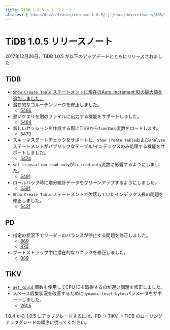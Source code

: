 ```yaml
---
title: TiDB 1.0.5 リリースノート
aliases: ['/docs/dev/releases/release-1.0.5/','/docs/dev/releases/105/']
---
```


# TiDB 1.0.5 リリースノート

2017年12月26日、TiDB 1.0.5 が以下のアップデートとともにリリースされました：

## TiDB

- [`Show Create Table` ステートメントに現在のAuto_Increment IDの最大値を追加しました。](https://github.com/pingcap/tidb/pull/5489)
- 潜在的なゴルーチンリークを修正しました。
    - [5486](https://github.com/pingcap/tidb/pull/5486)
- 遅いクエリを別のファイルに出力する機能をサポートしました。
    - [5484](https://github.com/pingcap/tidb/pull/5484)
- 新しいセッションを作成する際にTiKVから`TimeZone`変数をロードします。
    - [5479](https://github.com/pingcap/tidb/pull/5479)
- スキーマステートチェックをサポートし、`Show Create Table`および`Analyze`ステートメントがパブリックなテーブル/インデックスのみ処理する機能をサポートしました。
    - [5474](https://github.com/pingcap/tidb/pull/5474)
- `set transaction read only`が`tx_read_only`変数に影響するようにしました。
    - [5491](https://github.com/pingcap/tidb/pull/5491)
- ロールバック時に増分統計データをクリーンアップするようにしました。
    - [5391](https://github.com/pingcap/tidb/pull/5391)
- `Show Create Table` ステートメントで欠落していたインデックス長の問題を修正しました。
    - [5421](https://github.com/pingcap/tidb/pull/5421)

## PD

- 指定の状況下でリーダーのバランスが停止する問題を修正しました。
    - [869](https://github.com/pingcap/pd/pull/869)
    - [874](https://github.com/pingcap/pd/pull/874)
- ブートストラップ中に潜在的なパニックを修正しました。
    - [889](https://github.com/pingcap/pd/pull/889)

## TiKV

- [`get_cpuid`](https://github.com/pingcap/tikv/pull/2611) 関数を使用してCPU IDを取得するのが遅い問題を修正しました。
- スペース収集状況を改善するために`dynamic-level-bytes`パラメータをサポートしました。
    - [2605](https://github.com/pingcap/tikv/pull/2605)

1.0.4 から 1.0.5 にアップグレードするには、PD -> TiKV -> TiDB のローリングアップグレードの順序に従ってください。